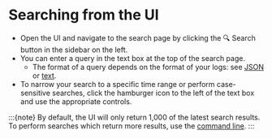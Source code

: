 # Searching from the UI

* Open the UI and navigate to the search page by clicking the 🔍 Search button in the sidebar on the
  left.
* You can enter a query in the text box at the top of the search page.
    * The format of a query depends on the format of your logs: see [JSON](json-search) or
      [text](text-search).
* To narrow your search to a specific time range or perform case-sensitive searches, click the
  hamburger icon to the left of the text box and use the appropriate controls.

:::{note}
By default, the UI will only return 1,000 of the latest search results. To perform searches which
return more results, use the [command line](cli-search.md).
:::
